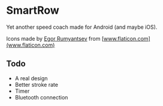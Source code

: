 # SmartRow

Yet another speed coach made for Android (and maybe iOS).

Icons made by [Egor Rumyantsev](https://www.flaticon.com/authors/egor-rumyantsev) from [www.flaticon.com](www.flaticon.com)

## Todo

* A real design
* Better stroke rate
* Timer
* Bluetooth connection 